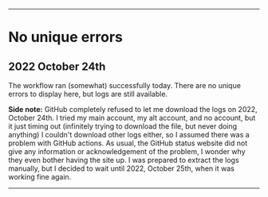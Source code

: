 
***

# No unique errors

## 2022 October 24th

The workflow ran (somewhat) successfully today. There are no unique errors to display here, but logs are still available.

**Side note:** GitHub completely refused to let me download the logs on 2022, October 24th. I tried my main account, my alt account, and no account, but it just timing out (infinitely trying to download the file, but never doing anything) I couldn't download other logs either, so I assumed there was a problem with GitHub actions. As usual, the GitHub status website did not give any information or acknowledgement of the problem, I wonder why they even bother having the site up. I was prepared to extract the logs manually, but I decided to wait until 2022, October 25th, when it was working fine again.

***
